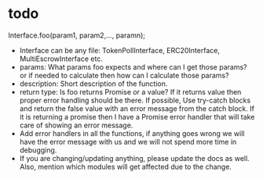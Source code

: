 # todo
Interface.foo(param1, param2,..., paramn);
 - Interface can be any file: TokenPollInterface, ERC20Interface, MultiEscrowInterface etc.
 - params: What params foo expects and where can I get those params? or if needed to calculate then how can I calculate those params?
 - description: Short description of the function.
 - return type: Is foo returns Promise or a value?
  If it returns value then proper error handling should be there.
  If possible, Use try-catch blocks and return the false value with an error message from the catch block.
  If it is returning a promise then I have a Promise error handler that will take care of showing an error message.
 - Add error handlers in all the functions, if anything goes wrong we will have the error message with us and we will not spend more time in debugging.
 - If you are changing/updating anything, please update the docs as well. Also, mention which modules will get affected due to the change.

